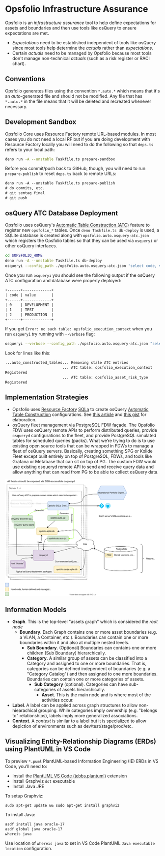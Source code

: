 # Opsfolio Infrastructure Assurance

Opsfolio is an _infrastructure assurance_ tool to help define expectations for
assets and boundaries and then use tools like osQuery to ensure expectations are
met.

- _Expectations_ need to be established independent of tools like osQuery since
  most tools help determine the _actuals_ rather than _expectations_.
- Certain _actuals_ need to be managed by Opsfolio because most tools don't
  manage non-technical _actuals_ (such as a risk register or RACI chart).

## Conventions

Opsfolio generates files using the convention `*.auto.*` which means that it's
an _auto_-generated file and should not be modified. Any file that has
`*.auto.*` in the file means that it will be deleted and recreated whenever
necessary.

## Development Sandbox

Opsfolio Core uses Resource Factory remote URL-based modules. In most cases you
do not need a local RF but if you are doing development with Resource Factory
locally you will need to do the following so that `deps.ts` refers to your local
path:

```bash
deno run -A --unstable Taskfile.ts prepare-sandbox
```

Before you commit/push back to GitHub, though, you will need to run
`prepare-publish` to reset `deps.ts` back to remote URLs:

```
deno run -A --unstable Taskfile.ts prepare-publish
# do commits, etc.
# git semtag final
# git push
```

## osQuery ATC Database Deployment

Opsfolio uses osQuery's
[Automatic Table Construction (ATC)](https://osquery.readthedocs.io/en/stable/deployment/configuration/#automatic-table-construction)
feature to register new `opsfolio_*` tables. Once `deno Taskfile.ts db-deploy`
is used, a SQLite database is created along with
`opsfolio.auto.osquery-atc.json` which registers the Opsfolio tables so that
they can be used via `osqueryi` or other osQuery interfaces.

```bash
cd $OPSFOLIO_HOME
deno run -A --unstable Taskfile.ts db-deploy
osqueryi --config_path ./opsfolio.auto.osquery-atc.json "select code, value from opsfolio_execution_context"
```

Once you run `osqueryi` you should see the following output if the osQuery ATC
configuration and database were properly deployed:

```
+------+-------------+
| code | value       |
+------+-------------+
| 0    | DEVELOPMENT |
| 1    | TEST        |
| 2    | PRODUCTION  |
+------+-------------+
```

If you get `Error: no such table: opsfolio_execution_context` when you run
`osqueryi` try running with `--verbose` flag:

```bash
osqueryi --verbose --config_path ./opsfolio.auto.osquery-atc.json "select code, value from opsfolio_execution_context"
```

Look for lines like this:

```
...auto_constructed_tables... Removing stale ATC entries
                          ... ATC table: opsfolio_execution_context Registered
                          ... ATC table: opsfolio_asset_risk_type Registered
```

## Implementation Strategies

- Opsfolio uses [Resource Factory](https://github.com/resFactory/factory)
  [SQLa](https://github.com/resFactory/factory/tree/main/lib/sql/render) to
  create osQuery
  [Automatic Table Construction](https://osquery.readthedocs.io/en/stable/deployment/configuration/)
  configurations. See
  [this article](https://blog.kolide.com/build-custom-osquery-tables-using-atc-ab112a30674c)
  and
  [this gist](https://gist.github.com/FritzX6/0aa5b25e9caa232103091de31b9f5295)
  for elaboration.
- osQuery fleet management via PostgreSQL FDW façade. The Opsfolio FDW uses
  osQuery remote APIs to perform distributed queries, provide `osqueryd`
  configurations to the fleet, and provide PostgreSQL simulated tables for
  scheduled queries (packs). What we’re trying to do is to use existing open
  source tools that can be wrapped in FDWs to manage a fleet of osQuery servers.
  Basically, creating something SPG or Kolide Fleet except built entirely on top
  of PostgreSQL, FDWs, and tools like Grafana or Metabase that can sit on top of
  PG. The custom FDW would use existing osqueryd remote API to send and receive
  query data and allow anything that can read from PG to be able to collect
  osQuery data.

![architecture](support/docs/architecture.drawio.svg)

## Information Models

- **Graph**. This is the top-level "assets graph" which is considered the _root
  node_
  - **Boundary**. Each Graph contains one or more asset boundaries (e.g. a VLAN,
    a Container, etc.). Boundaries can contain one or more boundaries within it
    and also at multiple nested levels.
    - **Sub Boundary**. (Optional) Boundaries can contains one or more children
      (Sub Boundary) hierarchically.
    - **Category**. A similar group of assets can be classified into a Category
      and assigned to one or more boundaries. That is, categories can be defined
      independent of boundaries (e.g. a "Category Catalog") and then assigned to
      one more boundaries. Boundaries can contain one or more categories of
      assets.
      - **Sub Category** (optional). Categories can have sub-categories of
        assets hierarchically.
        - **Asset**. This is the main node and is where most of the activities
          occur.
- **Label**. A label can be applied across graph structures to allow
  non-hiearachical grouping. While categories imply ownership (e.g. "belongs to"
  relationships), labels imply more generalized associations.
- **Context**. A _context_ is similar to a label but it is specialized to allow
  depiction of environments such as dev/test/stage/prod/etc.

## Visualizing Entity-Relationship Diagrams (ERDs) using PlantUML in VS Code

To preview `*.puml` PlantUML-based Information Engineering (IE) ERDs in VS Code,
you'll need to:

- Install the
  [PlantUML VS Code (jebbs.plantuml)](https://marketplace.visualstudio.com/items?itemName=jebbs.plantuml)
  extension
- Install Graphviz `dot` executable
- Install Java JRE

To setup Graphviz:

```
sudo apt-get update && sudo apt-get install graphviz
```

To install Java:

```
asdf install java oracle-17
asdf global java oracle-17
whereis java
```

Use location of `whereis java` to set in VS Code PlantUML
`Java executable location` configuration.

